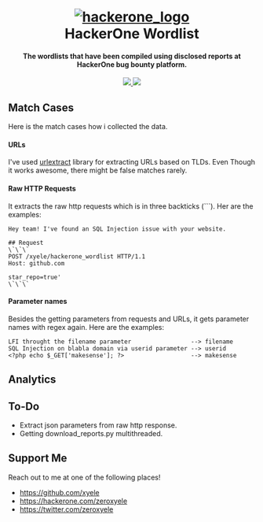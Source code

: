 
<h1 align="center">
  <br>
  <a href="https://www.hackerone.com/"><img src="https://res-1.cloudinary.com/crunchbase-production/image/upload/c_lpad,f_auto,q_auto:eco/dgsrzgjf4paklpbom6uj" alt="hackerone_logo"></a>
  <br>
  HackerOne Wordlist
  <br>
</h1>
<h4 align="center">The wordlists that have been compiled using disclosed reports at HackerOne bug bounty platform.</h4>
<p align="center">
  <a href="https://github.com/xyele/hackerone_wordlist/stargazers">
    <img src="https://img.shields.io/github/stars/xyele/hackerone_wordlist">
  </a>
  <a href="https://github.com/xyele/hackerone_wordlist/releases">
      <img src="https://img.shields.io/github/release/xyele/hackerone_wordlist">
  </a>
</p>

## Match Cases
Here is the match cases how i collected the data.
#### URLs
I've used [urlextract](https://github.com/lipoja/URLExtract) library for extracting URLs based on TLDs. Even Though it works awesome, there might be false matches rarely. 
#### Raw HTTP Requests
It extracts the raw http requests which is in three backticks (\`\`\`). Her are the examples:
```
Hey team! I've found an SQL Injection issue with your website.

## Request
\`\`\`
POST /xyele/hackerone_wordlist HTTP/1.1
Host: github.com

star_repo=true'
\`\`\`
```

#### Parameter names
Besides the getting parameters from requests and URLs, it gets parameter names with regex again. Here are the examples:
```
LFI throught the filename parameter                 --> filename
SQL Injection on blabla domain via userid parameter --> userid
<?php echo $_GET['makesense']; ?>                   --> makesense
```   

## Analytics


## To-Do
- Extract json parameters from raw http response.
- Getting download_reports.py multithreaded.

## Support Me
Reach out to me at one of the following places!
- https://github.com/xyele
- https://hackerone.com/zeroxyele
- https://twitter.com/zeroxyele
